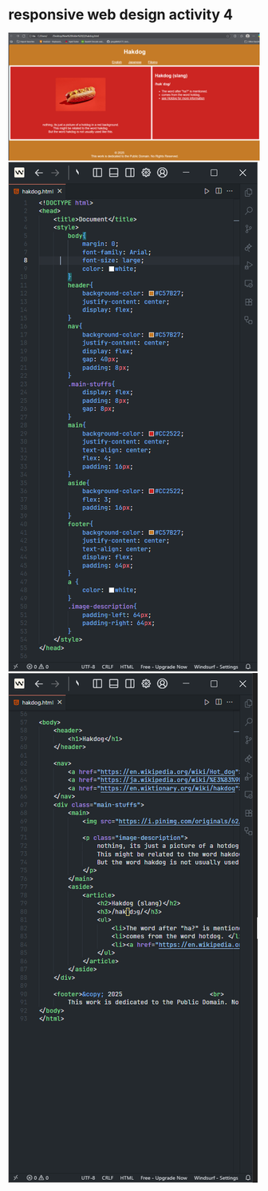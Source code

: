# responsive web design activity 4
![output](https://github.com/IMOitself/rwd-activity-4/blob/master/Screenshot%202025-08-21%20172651.png)
![html code 1](https://github.com/IMOitself/rwd-activity-4/blob/master/Screenshot%202025-08-21%20172817.png)
![html code 2](https://github.com/IMOitself/rwd-activity-4/blob/master/Screenshot%202025-08-21%20172833.png)

